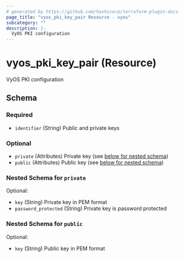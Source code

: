 ```yaml
---
# generated by https://github.com/hashicorp/terraform-plugin-docs
page_title: "vyos_pki_key_pair Resource - vyos"
subcategory: ""
description: |-
  VyOS PKI configuration
---
```


# vyos_pki_key_pair (Resource)

VyOS PKI configuration



<!-- schema generated by tfplugindocs -->
## Schema

### Required

- `identifier` (String) Public and private keys

### Optional

- `private` (Attributes) Private key (see [below for nested schema](#nestedatt--private))
- `public` (Attributes) Public key (see [below for nested schema](#nestedatt--public))

<a id="nestedatt--private"></a>
### Nested Schema for `private`

Optional:

- `key` (String) Private key in PEM format
- `password_protected` (String) Private key is password protected


<a id="nestedatt--public"></a>
### Nested Schema for `public`

Optional:

- `key` (String) Public key in PEM format
